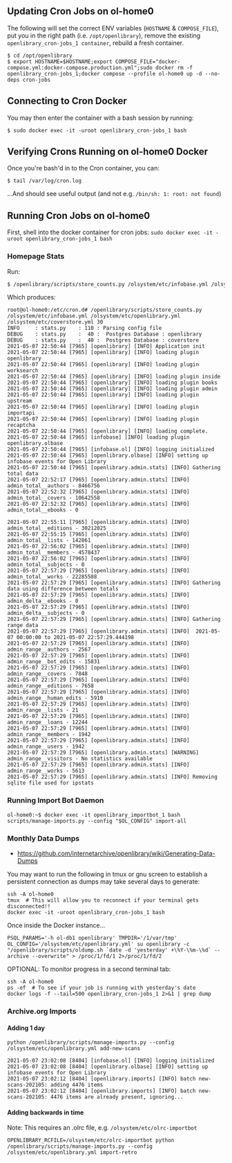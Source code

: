 ## Updating Cron Jobs on ol-home0

The following will set the correct ENV variables (`HOSTNAME` & `COMPOSE_FILE`), put you in the right path (i.e. `/opt/openlibrary`), remove the existing `openlibrary_cron-jobs_1 container`, rebuild a fresh container.

```bash:
$ cd /opt/openlibrary
$ export HOSTNAME=$HOSTNAME;export COMPOSE_FILE="docker-compose.yml:docker-compose.production.yml";sudo docker rm -f openlibrary_cron-jobs_1;docker compose --profile ol-home0 up -d --no-deps cron-jobs
```

## Connecting to Cron Docker

You may then enter the container with a bash session by running:

```bash:
$ sudo docker exec -it -uroot openlibrary_cron-jobs_1 bash
```

## Verifying Crons Running on ol-home0 Docker

Once you're bash'd in to the Cron container, you can:

```
$ tail /var/log/cron.log
```

...And should see useful output (and not e.g. `/bin/sh: 1: root: not found`)

## Running Cron Jobs on ol-home0

First, shell into the docker container for cron jobs:
```sudo docker exec -it -uroot openlibrary_cron-jobs_1 bash```

### Homepage Stats

Run:
```bash
$ /openlibrary/scripts/store_counts.py /olsystem/etc/infobase.yml /olsystem/etc/openlibrary.yml /olsystem/etc/coverstore.yml 30
```
Which produces:
```
root@ol-home0:/etc/cron.d# /openlibrary/scripts/store_counts.py /olsystem/etc/infobase.yml /olsystem/etc/openlibrary.yml /olsystem/etc/coverstore.yml 30
INFO     : stats.py    : 110 : Parsing config file
DEBUG    : stats.py    :  40 :  Postgres Database : openlibrary
DEBUG    : stats.py    :  40 :  Postgres Database : coverstore
2021-05-07 22:50:44 [7965] [openlibrary] [INFO] Application init
2021-05-07 22:50:44 [7965] [openlibrary] [INFO] loading plugin openlibrary
2021-05-07 22:50:44 [7965] [openlibrary] [INFO] loading plugin worksearch
2021-05-07 22:50:44 [7965] [openlibrary] [INFO] loading plugin inside
2021-05-07 22:50:44 [7965] [openlibrary] [INFO] loading plugin books
2021-05-07 22:50:44 [7965] [openlibrary] [INFO] loading plugin admin
2021-05-07 22:50:44 [7965] [openlibrary] [INFO] loading plugin upstream
2021-05-07 22:50:44 [7965] [openlibrary] [INFO] loading plugin importapi
2021-05-07 22:50:44 [7965] [openlibrary] [INFO] loading plugin recaptcha
2021-05-07 22:50:44 [7965] [openlibrary] [INFO] loading complete.
2021-05-07 22:50:44 [7965] [infobase] [INFO] loading plugin openlibrary.olbase
2021-05-07 22:50:44 [7965] [infobase.ol] [INFO] logging initialized
2021-05-07 22:50:44 [7965] [openlibrary.olbase] [INFO] setting up infobase events for Open Library
2021-05-07 22:50:44 [7965] [openlibrary.admin.stats] [INFO] Gathering total data
2021-05-07 22:52:17 [7965] [openlibrary.admin.stats] [INFO]   admin_total__authors - 8466756
2021-05-07 22:52:32 [7965] [openlibrary.admin.stats] [INFO]   admin_total__covers - 10642558
2021-05-07 22:52:32 [7965] [openlibrary.admin.stats] [INFO]   admin_total__ebooks - 0
                
2021-05-07 22:55:11 [7965] [openlibrary.admin.stats] [INFO]   admin_total__editions - 30212025
2021-05-07 22:55:15 [7965] [openlibrary.admin.stats] [INFO]   admin_total__lists - 142861
2021-05-07 22:56:02 [7965] [openlibrary.admin.stats] [INFO]   admin_total__members - 4578437
2021-05-07 22:56:02 [7965] [openlibrary.admin.stats] [INFO]   admin_total__subjects - 0
2021-05-07 22:57:29 [7965] [openlibrary.admin.stats] [INFO]   admin_total__works - 22285588
2021-05-07 22:57:29 [7965] [openlibrary.admin.stats] [INFO] Gathering data using difference between totals
2021-05-07 22:57:29 [7965] [openlibrary.admin.stats] [INFO]   admin_delta__ebooks - 0
2021-05-07 22:57:29 [7965] [openlibrary.admin.stats] [INFO]   admin_delta__subjects - 0
2021-05-07 22:57:29 [7965] [openlibrary.admin.stats] [INFO] Gathering range data
2021-05-07 22:57:29 [7965] [openlibrary.admin.stats] [INFO]  2021-05-07 00:00:00 to 2021-05-07 22:57:29.444198
2021-05-07 22:57:29 [7965] [openlibrary.admin.stats] [INFO]   admin_range__authors - 2567
2021-05-07 22:57:29 [7965] [openlibrary.admin.stats] [INFO]   admin_range__bot_edits - 15831
2021-05-07 22:57:29 [7965] [openlibrary.admin.stats] [INFO]   admin_range__covers - 7848
2021-05-07 22:57:29 [7965] [openlibrary.admin.stats] [INFO]   admin_range__editions - 7658
2021-05-07 22:57:29 [7965] [openlibrary.admin.stats] [INFO]   admin_range__human_edits - 5910
2021-05-07 22:57:29 [7965] [openlibrary.admin.stats] [INFO]   admin_range__lists - 21
2021-05-07 22:57:29 [7965] [openlibrary.admin.stats] [INFO]   admin_range__loans - 12244
2021-05-07 22:57:29 [7965] [openlibrary.admin.stats] [INFO]   admin_range__members - 1942
2021-05-07 22:57:29 [7965] [openlibrary.admin.stats] [INFO]   admin_range__users - 1942
2021-05-07 22:57:29 [7965] [openlibrary.admin.stats] [WARNING]   admin_range__visitors - No statistics available
2021-05-07 22:57:29 [7965] [openlibrary.admin.stats] [INFO]   admin_range__works - 5613
2021-05-07 22:57:29 [7965] [openlibrary.admin.stats] [INFO] Removing sqlite file used for ipstats
```

### Running Import Bot Daemon

```
ol-home0:~$ docker exec -it openlibrary_importbot_1 bash
scripts/manage-imports.py --config "$OL_CONFIG" import-all
```

### Monthly Data Dumps
* https://github.com/internetarchive/openlibrary/wiki/Generating-Data-Dumps

You may want to run the following in tmux or gnu screen to establish a persistent connection as dumps may take several days to generate:

```
ssh -A ol-home0
tmux  # This will allow you to reconnect if your terminal gets disconnected!!
docker exec -it -uroot openlibrary_cron-jobs_1 bash
```
Once inside the Docker instance...
```
PSQL_PARAMS='-h ol-db1 openlibrary' TMPDIR='/1/var/tmp' OL_CONFIG='/olsystem/etc/openlibrary.yml' su openlibrary -c "/openlibrary/scripts/oldump.sh `date -d 'yesterday' +\%Y-\%m-\%d` --archive --overwrite" > /proc/1/fd/1 2>/proc/1/fd/2
```
OPTIONAL: To monitor progress in a second terminal tab:
```
ssh -A ol-home0
ps -ef  # To see if your job is running with yesterday's date
docker logs -f --tail=500 openlibrary_cron-jobs_1 2>&1 | grep dump
```

### Archive.org Imports

#### Adding 1 day

```bash:
python /openlibrary/scripts/manage-imports.py --config /olsystem/etc/openlibrary.yml add-new-scans
```

```
2021-05-07 23:02:08 [8404] [infobase.ol] [INFO] logging initialized
2021-05-07 23:02:08 [8404] [openlibrary.olbase] [INFO] setting up infobase events for Open Library
2021-05-07 23:02:12 [8404] [openlibrary.imports] [INFO] batch new-scans-202105: adding 4476 items
2021-05-07 23:02:12 [8404] [openlibrary.imports] [INFO] batch new-scans-202105: 4476 items are already present, ignoring...
```

#### Adding backwards in time

Note: This requires an .olrc file, e.g. `/olsystem/etc/olrc-importbot`

```
OPENLIBRARY_RCFILE=/olsystem/etc/olrc-importbot python /openlibrary/scripts/manage-imports.py --config /olsystem/etc/openlibrary.yml import-retro
```